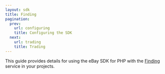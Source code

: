 ```yaml
---
layout: sdk
title: Finding
pagination:
  prev:
    url: configuring
    title: Configuring the SDK
  next:
    url: trading
    title: Trading
---
```

This guide provides details for using the eBay SDK for PHP with the [Finding](http://developer.ebay.com/Devzone/finding/Concepts/FindingAPIGuide.html) service in your projects.
